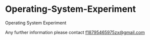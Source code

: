# Operating-System-Experiment
Operating System Experiment

Any further information please contact f18795465975zx@gmail.com
